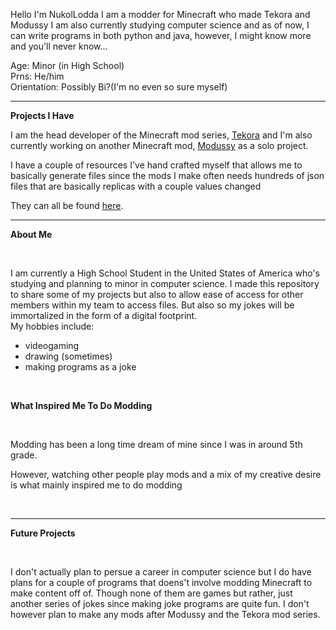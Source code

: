 Hello I'm NukolLodda
I am a modder for Minecraft who made Tekora and Modussy
I am also currently studying computer science and as of now, I can write
programs in both python and java, however, I might know more and you'll
never know...

Age: Minor (in High School) <br>
Prns: He/him <br>
Orientation: Possibly Bi?(I'm no even so sure myself) <br>

---
**Projects I Have**

I am the head developer of the Minecraft mod series, <a href=https://github.com/NukolLodda/Tekora>Tekora</a> and
I'm also currently working on another Minecraft mod, <a href=https://github.com/NukolLodda/Modussy>Modussy</a> as a solo project.

I have a couple of resources I've hand crafted myself that allows me to basically generate files since the mods
I make often needs hundreds of json files that are basically replicas with a couple values changed

They can all be found <a href=https://github.com/NukolLodda/MinecraftModdingFacilitater>here</a>.

---
**About Me**

<br>

I am currently a High School Student in the United States of America who's studying and planning to
minor in computer science. I made this repository to share some of my projects but also to allow ease
of access for other members within my team to access files. But also so my jokes will be immortalized
in the form of a digital footprint.
<br>
My hobbies include:
- videogaming
- drawing (sometimes)
- making programs as a joke

<br>

**What Inspired Me To Do Modding**

<br>

Modding has been a long time dream of mine since I was in around 5th grade.

However, watching other people play mods and a mix of my creative desire is what mainly inspired me to do modding

<br>

---
**Future Projects**

<br>

I don't actually plan to persue a career in computer science but I do have plans for a couple of programs that doens't involve
modding Minecraft to make content off of. Though none of them are games but rather, just another series of jokes since
making joke programs are quite fun. I don't however plan to make any mods after Modussy and the Tekora mod series.
